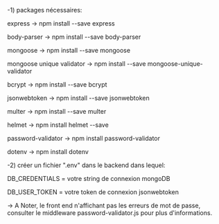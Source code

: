 -1) packages nécessaires:

express -> npm install --save express

body-parser -> npm install --save body-parser

mongoose -> npm install --save mongoose

mongoose unique validator -> npm install --save mongoose-unique-validator

bcrypt -> npm install --save bcrypt

jsonwebtoken -> npm install --save jsonwebtoken

multer -> npm install --save multer

helmet -> npm install helmet --save

password-validator -> npm install password-validator

dotenv -> npm install dotenv

-2) créer un fichier ".env" dans le backend dans lequel:

DB_CREDENTIALS = votre string de connexion mongoDB

DB_USER_TOKEN = votre token de connexion jsonwebtoken

-> A Noter, le front end n'affichant pas les erreurs de mot de passe, consulter le middleware password-validator.js pour plus d'informations.
